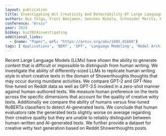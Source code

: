 ```yaml
---
layout: publication
title: Investigating Wit Creativity And Detectability Of Large Language Models In Domain-specific Writing Style Adaptation Of Redditx27;s Showerthoughts
authors: Buz Tolga, Frost Benjamin, Genchev Nikola, Schneider Moritz, Kaffee Lucie-aimée, De Melo Gerard
conference: "Arxiv"
year: 2024
bibkey: buz2024investigating
additional_links:
  - {name: "Paper", url: "https://arxiv.org/abs/2405.01660"}
tags: ['Applications', 'BERT', 'GPT', 'Language Modeling', 'Model Architecture', 'RAG']
---
```

Recent Large Language Models (LLMs) have shown the ability to generate content that is difficult or impossible to distinguish from human writing. We investigate the ability of differently-sized LLMs to replicate human writing style in short creative texts in the domain of Showerthoughts thoughts that may occur during mundane activities. We compare GPT-2 and GPT-Neo fine-tuned on Reddit data as well as GPT-3.5 invoked in a zero-shot manner against human-authored texts. We measure human preference on the texts across the specific dimensions that account for the quality of creative witty texts. Additionally we compare the ability of humans versus fine-tuned RoBERTa classifiers to detect AI-generated texts. We conclude that human evaluators rate the generated texts slightly worse on average regarding their creative quality but they are unable to reliably distinguish between human-written and AI-generated texts. We further provide a dataset for creative witty text generation based on Reddit Showerthoughts posts.
